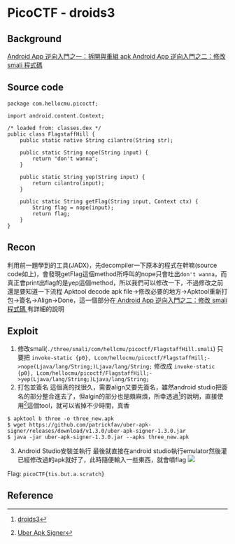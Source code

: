 # PicoCTF - droids3
## Background
[ Android App 逆向入門之一：拆開與重組 apk ](https://blog.huli.tw/2023/04/27/android-apk-decompile-intro-1/)
[ Android App 逆向入門之二：修改 smali 程式碼 ](https://blog.huli.tw/2023/04/27/android-apk-decompile-intro-2/)
## Source code
```java=
package com.hellocmu.picoctf;

import android.content.Context;

/* loaded from: classes.dex */
public class FlagstaffHill {
    public static native String cilantro(String str);

    public static String nope(String input) {
        return "don't wanna";
    }

    public static String yep(String input) {
        return cilantro(input);
    }

    public static String getFlag(String input, Context ctx) {
        String flag = nope(input);
        return flag;
    }
}
```
## Recon
利用前一題學到的工具(JADX)，先decompiler一下原本的程式在幹嘛(source code如上)，會發現getFlag這個method所呼叫的nope只會吐出`don't wanna`，而真正會print出flag的是yep這個method，所以我們可以修改一下，不過修改之前還是要知道一下流程
Apktool decode apk file$\to$修改必要的地方$\to$Apktool重新打包$\to$簽名$\to$Align$\to$Done，這一個部分在[ Android App 逆向入門之二：修改 smali 程式碼 ](https://blog.huli.tw/2023/04/27/android-apk-decompile-intro-2/)有詳細的說明
## Exploit
1. 修改smali(`./three/smali/com/hellcmu/picoctf/FlagstaffHill.smali`)
只要把
`invoke-static {p0}, Lcom/hellocmu/picoctf/FlagstaffHill;->nope(Ljava/lang/String;)Ljava/lang/String;`
修改成
`invoke-static {p0}, Lcom/hellocmu/picoctf/FlagstaffHill;->yep(Ljava/lang/String;)Ljava/lang/String;`
2. 打包並簽名
這個真的找很久，需要align又要先簽名，雖然android studio把簽名的部分整合進去了，但algin的部分也是頗麻煩，所幸透過[^pico-reverse-droids3-wp]的說明，直接使用[^apk-signer-tool]這個tool，就可以省掉不少時間，真香
```bash!
$ apktool b three -o three_new.apk
$ wget https://github.com/patrickfav/uber-apk-signer/releases/download/v1.3.0/uber-apk-signer-1.3.0.jar
$ java -jar uber-apk-signer-1.3.0.jar --apks three_new.apk
```
3. Android Studio安裝並執行
最後就直接在android studio執行emulator然後灌已經修改過的apk就好了，此時隨便輸入一些東西，就會噴flag
![](https://hackmd.io/_uploads/Hk3kHQbeT.png)

Flag: `picoCTF{tis.but.a.scratch}`
## Reference
[^pico-reverse-droids3-wp]:[droids3](https://picoctf2019.haydenhousen.com/reverse-engineering/droids3)
[^apk-signer-tool]:[Uber Apk Signer](https://github.com/patrickfav/uber-apk-signer)